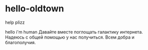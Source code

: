 # hello-oldtown
help plizz



hello  i'm human
Давайте вместе поглощать галактику интернета.
Надеюсь с общей помощью у нас получиться.
Всем добра и благополучия.
